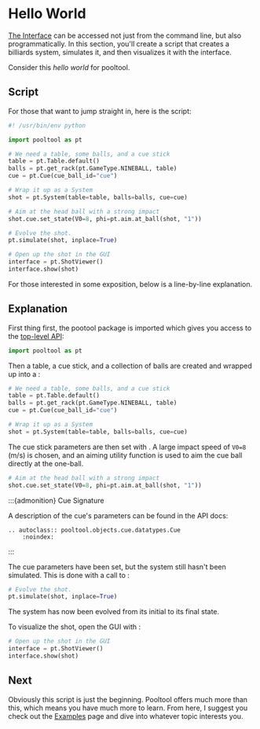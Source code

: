 # Hello World

[The Interface](interface) can be accessed not just from the command line, but also programmatically. In this section, you'll create a script that creates a billiards system, simulates it, and then visualizes it with the interface.

Consider this *hello world* for pooltool.

## Script

For those that want to jump straight in, here is the script:

```python
#! /usr/bin/env python

import pooltool as pt

# We need a table, some balls, and a cue stick
table = pt.Table.default()
balls = pt.get_rack(pt.GameType.NINEBALL, table)
cue = pt.Cue(cue_ball_id="cue")

# Wrap it up as a System
shot = pt.System(table=table, balls=balls, cue=cue)

# Aim at the head ball with a strong impact
shot.cue.set_state(V0=8, phi=pt.aim.at_ball(shot, "1"))

# Evolve the shot.
pt.simulate(shot, inplace=True)

# Open up the shot in the GUI
interface = pt.ShotViewer()
interface.show(shot)
```

For those interested in some exposition, below is a line-by-line explanation.

## Explanation

First thing first, the pootool package is imported which gives you access to the [top-level API](#pooltool):

```python
import pooltool as pt
```

Then a table, a cue stick, and a collection of balls are created and wrapped up into a [](#pooltool.system.datatypes.System):

```python
# We need a table, some balls, and a cue stick
table = pt.Table.default()
balls = pt.get_rack(pt.GameType.NINEBALL, table)
cue = pt.Cue(cue_ball_id="cue")

# Wrap it up as a System
shot = pt.System(table=table, balls=balls, cue=cue)
```

The cue stick parameters are then set with [](#pooltool.objects.cue.datatypes.Cue.set_state). A large impact speed of `V0=8` (m/s) is chosen, and an aiming utility function is used to aim the cue ball directly at the one-ball.

```python
# Aim at the head ball with a strong impact
shot.cue.set_state(V0=8, phi=pt.aim.at_ball(shot, "1"))
```

:::{admonition} Cue Signature

A description of the cue's parameters can be found in the API docs:

```{eval-rst}
.. autoclass:: pooltool.objects.cue.datatypes.Cue
    :noindex:
```
:::

The cue parameters have been set, but the system still hasn't been simulated. This is done with a call to [](#pooltool.evolution.event_based.simulate.simulate):

```python
# Evolve the shot.
pt.simulate(shot, inplace=True)
```

The system has now been evolved from its initial to its final state.

To visualize the shot, open the GUI with [](#pooltool.interact.ShotViewer):

```python
# Open up the shot in the GUI
interface = pt.ShotViewer()
interface.show(shot)
```

## Next

Obviously this script is just the beginning. Pooltool offers much more than this, which means you have much more to learn. From here, I suggest you check out the [Examples](examples) page and dive into whatever topic interests you.

